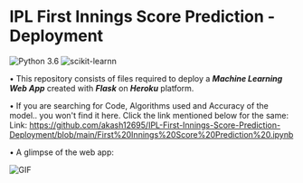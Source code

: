 # IPL First Innings Score Prediction - Deployment
![Python 3.6](https://img.shields.io/badge/Python-3.6-brightgreen.svg) ![scikit-learnn](https://img.shields.io/badge/Library-Scikit_Learn-orange.svg)

• This repository consists of files required to deploy a ___Machine Learning Web App___ created with ___Flask___ on ___Heroku___ platform.

• If you are searching for Code, Algorithms used and Accuracy of the model.. you won't find it here. Click the link mentioned below for the same:
Link: https://github.com/akash12695/IPL-First-Innings-Score-Prediction-Deployment/blob/main/First%20Innings%20Score%20Prediction%20.ipynb

• A glimpse of the web app:

 
  ![GIF](readme_resources/ipl-first-innings-score-predictor.gif)
 
